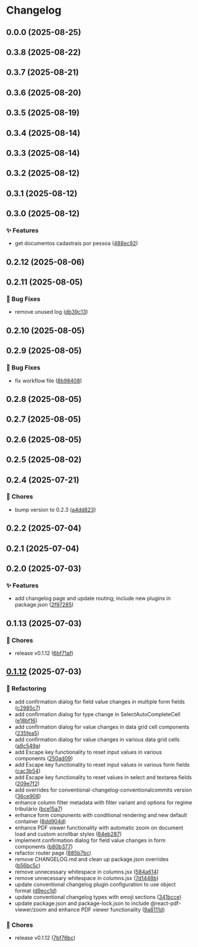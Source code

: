 # Changelog

## 0.0.0 (2025-08-25)

## 0.3.8 (2025-08-22)

## 0.3.7 (2025-08-21)

## 0.3.6 (2025-08-20)

## 0.3.5 (2025-08-19)

## 0.3.4 (2025-08-14)

## 0.3.3 (2025-08-14)

## 0.3.2 (2025-08-12)

## 0.3.1 (2025-08-12)

## 0.3.0 (2025-08-12)

### ✨ Features

- get documentos cadastrais por pessoa ([488ec92](https://github.com/oondemand/central-suporte-frontend/commit/488ec92102c27600590896e773ae392de957c7fe))

## 0.2.12 (2025-08-06)

## 0.2.11 (2025-08-05)

### 🐛 Bug Fixes

- remove unused log ([db39c13](https://github.com/oondemand/central-suporte-frontend/commit/db39c13e464192a090a8d175a79cb7a9ceccba04))

## 0.2.10 (2025-08-05)

## 0.2.9 (2025-08-05)

### 🐛 Bug Fixes

- fix workflow file ([8b98408](https://github.com/oondemand/central-suporte-frontend/commit/8b9840869192cf80bc9aa22b8abdf89c99229837))

## 0.2.8 (2025-08-05)

## 0.2.7 (2025-08-05)

## 0.2.6 (2025-08-05)

## 0.2.5 (2025-08-02)

## 0.2.4 (2025-07-21)

### 🔧 Chores

- bump version to 0.2.3 ([a4dd823](https://github.com/oondemand/central-suporte-frontend/commit/a4dd8234632557477e17d84ed8165e948db2f2e6))

## 0.2.2 (2025-07-04)

## 0.2.1 (2025-07-04)

## 0.2.0 (2025-07-03)

### ✨ Features

- add changelog page and update routing; include new plugins in package.json ([2f97285](https://github.com/oondemand/central-suporte-frontend/commit/2f97285d5ea3088efbf78be2c55ed2cba763942b))

## 0.1.13 (2025-07-03)

### 🔧 Chores

- release v0.1.12 ([6bf71af](https://github.com/oondemand/central-suporte-frontend/commit/6bf71af9e59302e646a882f28e8ed7a9b7d2a96c))

## [0.1.12](https://github.com/oondemand/central-suporte-frontend/compare/0.1.11...0.1.12) (2025-07-03)

### 🔨 Refactoring

- add confirmation dialog for field value changes in multiple form fields ([c2985c7](https://github.com/oondemand/central-suporte-frontend/commit/c2985c77aa2e4ee6076120d06524b5c78b42c72f))
- add confirmation dialog for type change in SelectAutoCompleteCell ([e18bf16](https://github.com/oondemand/central-suporte-frontend/commit/e18bf16e20d1a3d3cbb7aefa4728e6350164ec63))
- add confirmation dialog for value changes in data grid cell components ([235fea5](https://github.com/oondemand/central-suporte-frontend/commit/235fea5662ea09610d7c59eacfc6dad4c67e698f))
- add confirmation dialog for value changes in various data grid cells ([a8c549a](https://github.com/oondemand/central-suporte-frontend/commit/a8c549a40850bf3eadb28cca4dd3e84b0f1be2e9))
- add Escape key functionality to reset input values in various components ([250ad09](https://github.com/oondemand/central-suporte-frontend/commit/250ad090345c9712d50db627498dfc9ea47d3fe7))
- add Escape key functionality to reset input values in various form fields ([cac3b54](https://github.com/oondemand/central-suporte-frontend/commit/cac3b547dc5c7400be28c0c1475d1356db7a36de))
- add Escape key functionality to reset values in select and textarea fields ([209e7f2](https://github.com/oondemand/central-suporte-frontend/commit/209e7f23f39d84acc5d0f1d78240e2efdcf45a80))
- add overrides for conventional-changelog-conventionalcommits version ([36ce908](https://github.com/oondemand/central-suporte-frontend/commit/36ce9084877ad4642acb8d18c12665ace126f99e))
- enhance column filter metadata with filter variant and options for regime tributário ([bce15a7](https://github.com/oondemand/central-suporte-frontend/commit/bce15a7d650cb70bba101d52d26a17e62789962e))
- enhance form components with conditional rendering and new default container ([8dd904d](https://github.com/oondemand/central-suporte-frontend/commit/8dd904d66d1847bb2d65531fb36df1e814521754))
- enhance PDF viewer functionality with automatic zoom on document load and custom scrollbar styles ([64eb287](https://github.com/oondemand/central-suporte-frontend/commit/64eb287708f01c0cf7100e2968c67a06b4eb1824))
- implement confirmation dialog for field value changes in form components ([b80b377](https://github.com/oondemand/central-suporte-frontend/commit/b80b37722d7cac52042dbd7afadb794b8c72f768))
- refactor router page ([885b7bc](https://github.com/oondemand/central-suporte-frontend/commit/885b7bc93e0ac834c3587d88cb80780c9ca03a9a))
- remove CHANGELOG.md and clean up package.json overrides ([b56bc5c](https://github.com/oondemand/central-suporte-frontend/commit/b56bc5c9ed47cea8e11a7753cf130e9b0bf33d69))
- remove unnecessary whitespace in columns.jsx ([584a614](https://github.com/oondemand/central-suporte-frontend/commit/584a614e98899222b4f99526a0c2496e5a4cd51e))
- remove unnecessary whitespace in columns.jsx ([7d1448b](https://github.com/oondemand/central-suporte-frontend/commit/7d1448bb5b5c756bede8e210c1b39f0814fa4aef))
- update conventional changelog plugin configuration to use object format ([d9ecc1d](https://github.com/oondemand/central-suporte-frontend/commit/d9ecc1d644c47b4b0be6c512006082d181be4207))
- update conventional changelog types with emoji sections ([341bcce](https://github.com/oondemand/central-suporte-frontend/commit/341bcce607c54cc58f6e8eab78456e0f25a283fb))
- update package.json and package-lock.json to include @react-pdf-viewer/zoom and enhance PDF viewer functionality ([9a8111d](https://github.com/oondemand/central-suporte-frontend/commit/9a8111df5dde12e6f0590f3f7350915ead842d63))

### 🔧 Chores

- release v0.1.12 ([7bf76bc](https://github.com/oondemand/central-suporte-frontend/commit/7bf76bc6b0de5b4134e7aa61c271d7516b202976))
